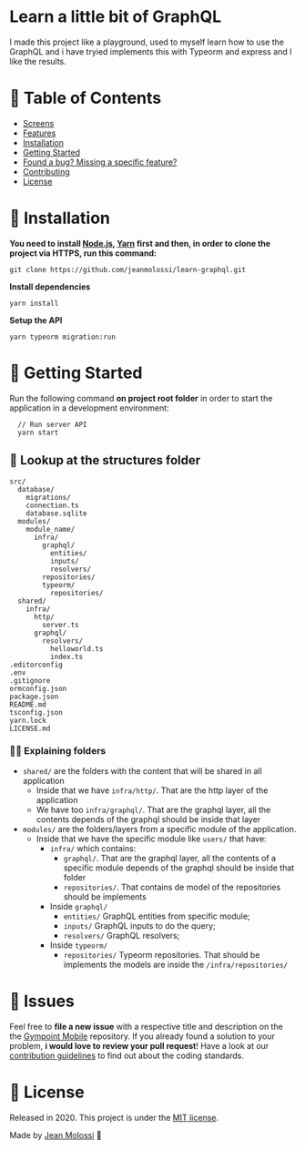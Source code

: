 # Learn a little bit of GraphQL

I made this project like a playground, used to myself learn how to use the GraphQL and i have tryied implements this with Typeorm and express and I like the results.

# :pushpin: Table of Contents

- [Screens](#point_right-screens)
- [Features](#rocket-features)
- [Installation](#construction_worker-installation)
- [Getting Started](#runner-getting-started)
- [Found a bug? Missing a specific feature?](#bug-issues)
- [Contributing](#tada-contributing)
- [License](#closed_book-license)

# :construction_worker: Installation

**You need to install [Node.js](https://nodejs.org/en/download/), [Yarn](https://yarnpkg.com/) first and then, in order to clone the project via HTTPS, run this command:**

`git clone https://github.com/jeanmolossi/learn-graphql.git`

**Install dependencies**

`yarn install`

**Setup the API**

`yarn typeorm migration:run`

# :runner: Getting Started

Run the following command **on project root folder** in order to start the application in a development environment:

```
  // Run server API
  yarn start
```

## :eyes: Lookup at the structures folder

```
src/
  database/
    migrations/
    connection.ts
    database.sqlite
  modules/
    module_name/
      infra/
        graphql/
          entities/
          inputs/
          resolvers/
        repositories/
        typeorm/
          repositories/
  shared/
    infra/
      http/
        server.ts
      graphql/
        resolvers/
          helloworld.ts
          index.ts
.editorconfig
.env
.gitignore
ormconfig.json
package.json
README.md
tsconfig.json
yarn.lock
LICENSE.md
```

### :man_teacher: Explaining folders

- `shared/` are the folders with the content that will be shared in all application
  - Inside that we have `infra/http/`. That are the http layer of the application
  - We have too `infra/graphql/`. That are the graphql layer, all the contents depends of the graphql should be inside that layer
- `modules/` are the folders/layers from a specific module of the application.
  - Inside that we have the specific module like `users/` that have:
    - `infra/` which contains:
      - `graphql/`. That are the graphql layer, all the contents of a specific module depends of the graphql should be inside that folder
      - `repositories/`. That contains de model of the repositories should be implements
    - Inside `graphql/`
      - `entities/` GraphQL entities from specific module;
      - `inputs/` GraphQL inputs to do the query;
      - `resolvers/` GraphQL resolvers;
    - Inside `typeorm/`
      - `repositories/` Typeorm repositories. That should be implements the models are inside the `/infra/repositories/`

# :bug: Issues

Feel free to **file a new issue** with a respective title and description on the the [Gympoint Mobile](https://github.com/jeanmolossi/learn-graphql/issues) repository. If you already found a solution to your problem, **i would love to review your pull request**! Have a look at our [contribution guidelines](https://github.com/jeanmolossi/learn-graphql/blob/master/CONTRIBUTING.md) to find out about the coding standards.

# :closed_book: License

Released in 2020.
This project is under the [MIT license](https://github.com/jeanmolossi/learn-graphql/master/LICENSE).

Made by [Jean Molossi](https://github.com/jeanmolossi) 🚀
